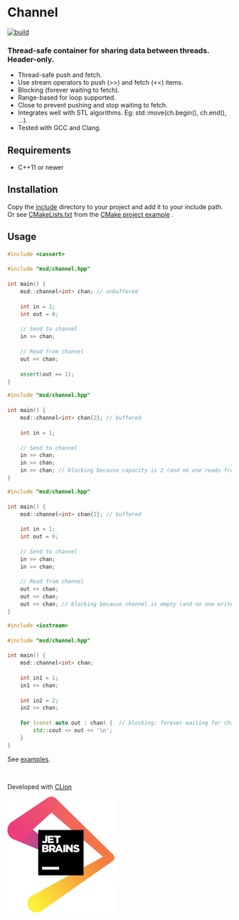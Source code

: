 # Channel

[![build](https://github.com/andreiavrammsd/cpp-channel/workflows/build/badge.svg)](https://github.com/andreiavrammsd/cpp-channel/actions)

### Thread-safe container for sharing data between threads. Header-only.

* Thread-safe push and fetch.
* Use stream operators to push (>>) and fetch (<<) items.
* Blocking (forever waiting to fetch).
* Range-based for loop supported.
* Close to prevent pushing and stop waiting to fetch.
* Integrates well with STL algorithms. Eg: std::move(ch.begin(), ch.end(), ...).
* Tested with GCC and Clang.

## Requirements

* C++11 or newer

## Installation

Copy the [include](./include) directory to your project and add it to your include path. Or
see [CMakeLists.txt](./examples/cmake-project/CMakeLists.txt) from the [CMake project example](./examples/cmake-project)
.

## Usage

```c++
#include <cassert>

#include "msd/channel.hpp"

int main() {
    msd::channel<int> chan; // unbuffered

    int in = 1;
    int out = 0;

    // Send to channel
    in >> chan;

    // Read from channel
    out << chan;

    assert(out == 1);
}
```

```c++
#include "msd/channel.hpp"

int main() {
    msd::channel<int> chan{2}; // buffered

    int in = 1;

    // Send to channel
    in >> chan;
    in >> chan;
    in >> chan; // blocking because capacity is 2 (and no one reads from channel)
}
```

```c++
#include "msd/channel.hpp"

int main() {
    msd::channel<int> chan{2}; // buffered

    int in = 1;
    int out = 0;

    // Send to channel
    in >> chan;
    in >> chan;

    // Read from channel
    out << chan;
    out << chan;
    out << chan; // blocking because channel is empty (and no one writes on it)
}
```

```c++
#include <iostream>

#include "msd/channel.hpp"

int main() {
    msd::channel<int> chan;

    int in1 = 1;
    in1 >> chan;

    int in2 = 2;
    in2 >> chan;

    for (const auto out : chan) {  // blocking: forever waiting for channel items
        std::cout << out << '\n';
    }
}
```

See [examples](examples).

<br>

Developed with [CLion](https://www.jetbrains.com/?from=serializer)

<a href="https://www.jetbrains.com/?from=serializer">![JetBrains](jetbrains.svg)</a>
